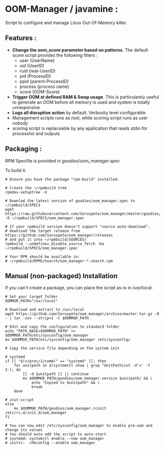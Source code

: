 OOM-Manager / javamine :
======================

Script to configure and manage Linux Out-Of-Memory killer.


Features :
--------
  * **Change the oom_score parameter based on patterns**. The default score script provides the following filters :
    * user (UserName)
    * uid (UserID)
    * ruid (real-UserID)
    * pid (ProcessID)
    * ppid (parent-ProcessID)
    * process (process name)
    * score (OOM-Score)
  * **Trigger OOM at defined RAM & Swap usage**. This is particularely useful to generate an OOM before all memory is used and system is totally unresponsive
  * **Logs all disruptive action** by default. Verbosity level configurable
  * Management scripts runs as *root*, while scoring script runs as user *nobody*
  * scoring script is replaceable by any application that reads stdin for processlist and outputs 


Packaging :
---------

RPM Specfile is provided in *goodies/oom_manager.spec*

To build it:

	# Ensure you have the package "rpm-build" installed.
	
	# Create the ~/rpmbuild tree
	rpmdev-setuptree -d
	
	# Downlad the latest version of goodies/oom_manager.spec to ~/rpmbuild/SPECS
	wget https://raw.githubusercontent.com/Saruspete/oom_manager/master/goodies/oom_manager.spec -O ~/rpmbuild/SPECS/oom_manager.spec
	
	# If your rpmbuild version doesn't support "source auto-download", 
	# download the target release from https://github.com/Saruspete/oom_manager/releases 
	# and put it into ~/rpmbuild/SOURCES/
	rpmbuild --undefine=_disable_source_fetch -ba ~/rpmbuild/SPECS/oom_manager.spec
	
	# Your RPM should be available in: 
	# ~/rpmbuild/RPMS/noarch/oom_manager-*.noarch.rpm
	

Manual (non-packaged) Installation
-----------------------------------

If you can't create a package, you can place the script as-is in /usr/local:

	# Set your target folder
	OOMMGR_PATH="/usr/local"
	
	# Download and extract to /usr/local
	wget https://github.com/Saruspete/oom_manager/archive/master.tar.gz -O - | tar -zxv --strip=1 -C $OOMMGR_PATH
	
	# Edit and copy the configuration to standard folder
	echo "PATH_BASE=$OOMMGR_PATH" >> $OOMMGR_PATH/etc/sysconfig/oom_manager
	mv $OOMMGR_PATH/etc/sysconfig/oom_manager /etc/sysconfig/
	
	# Copy the service file depending on the system init
	
	# systemd
	if [[ "$(</proc/1/comm)" == "systemd" ]]; then
		for unitpath in $(systemctl show | grep ^UnitPath|cut -d'=' -f 2-); do
			[[ -d $unitpath ]] || continue
			mv $OOMMGR_PATH/goodies/oom_manager.service $unitpath/ && \
				echo "Copied to $unitpath" && \
				break
		done
	
	# init-script
	else
		mv $OOMMGR_PATH/goodies/oom_manager.rcinit /etc/rc.d/init.d/oom_manager
	fi
	
	# You can now edit /etc/sysconfig/oom_manager to enable pre-oom and change its values
	# You should auto add the script to auto-start
	# systemd: systemctl enable --now oom_manager
	# initrc:  chkconfig --enable oom_manager
	

